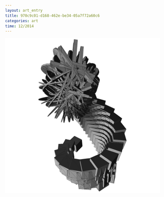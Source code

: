 ```yaml
---
layout: art_entry 
title: 970c9c01-d168-462e-be34-05a7f72a60c6
categories: art
time: 12/2014
---
```

<a href="/models/970c9c01-d168-462e-be34-05a7f72a60c6.scad" target="_blank"><img src='/images/art/02.png' alt='970c9c01-d168-462e-be34-05a7f72a60c6'></a>